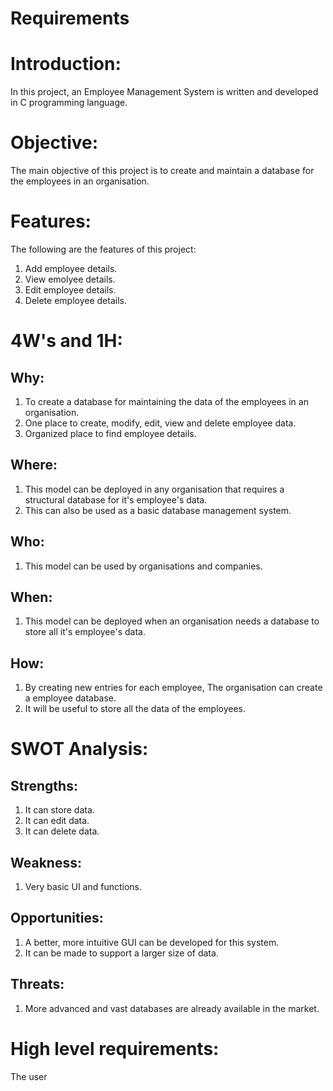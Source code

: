 # Requirements

# Introduction:
In this project, an Employee Management System is written and developed in C programming language.

# Objective:
The main objective of this project is to create and maintain a database for the employees in an organisation.

# Features:
The following are the features of this project:

1. Add employee details.
2. View emolyee details.
3. Edit employee details.
4. Delete employee details.

# 4W's and 1H:
## Why:
1. To create a database for maintaining the data of the employees in an organisation.
2. One place to create, modify, edit, view and delete employee data.
3. Organized place to find employee details.

## Where:
1. This model can be deployed in any organisation that requires a structural database for it's employee's data.
2. This can also be used as a basic database management system.

## Who:
1. This model can be used by organisations and companies.

## When:
1. This model can be deployed when an organisation needs a database to store all it's employee's data.

## How:
1. By creating new entries for each employee, The organisation can create a employee database.
2. It will be useful to store all the data of the employees.

# SWOT Analysis:

## Strengths:
1. It can store data.
2. It can edit data.
3. It can delete data.

## Weakness:
1. Very basic UI and functions.

## Opportunities:
1. A better, more intuitive GUI can be developed for this system.
2. It can be made to support a larger size of data.

## Threats:
1. More advanced and vast databases are already available in the market.

# High level requirements:
The user 
